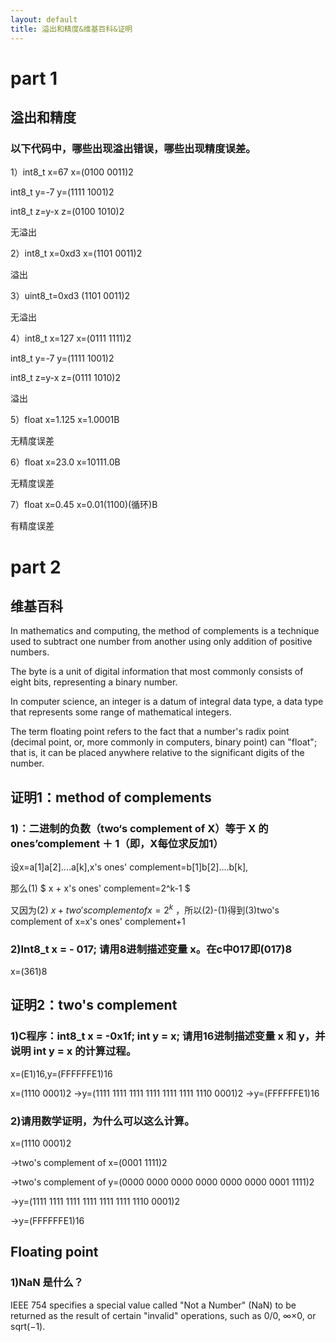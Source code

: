 ```yaml
---
layout: default
title: 溢出和精度&维基百科&证明
---
```


# part 1
## 溢出和精度
### 以下代码中，哪些出现溢出错误，哪些出现精度误差。

1）int8_t x=67   x=(0100 0011)2

int8_t y=-7      y=(1111 1001)2  

int8_t z=y-x     z=(0100 1010)2      

无溢出

2）int8_t x=0xd3   x=(1101 0011)2                                                 

溢出

3）uint8_t=0xd3      (1101 0011)2                                              

无溢出

4）int8_t x=127     x=(0111 1111)2     

int8_t y=-7         y=(1111 1001)2  

int8_t z=y-x       z=(0111 1010)2   

溢出 

5）float x=1.125      x=1.0001B                                               

无精度误差
 
6）float x=23.0      x=10111.0B                                               

无精度误差

7）float x=0.45      x=0.01(1100)(循环)B                                               

有精度误差

# part 2
## 维基百科

In mathematics and computing, the method of complements is a technique used to subtract one number from another using only addition of positive numbers.

The byte is a unit of digital information that most commonly consists of eight bits, representing a binary number. 

In computer science, an integer is a datum of integral data type, a data type that represents some range of mathematical integers.

The term floating point refers to the fact that a number's radix point (decimal point, or, more commonly in computers, binary point) can "float"; that is, it can be placed anywhere relative to the significant digits of the number. 

## 证明1：method of complements
### 1)：二进制的负数（two‘s complement of X）等于 X 的 ones’complement ＋ 1（即，X每位求反加1）

设x=a[1]a[2]....a[k],x's ones' complement=b[1]b[2]....b[k],

<div>那么(1) 
$ x + x's ones' complement=2^k-1 $

又因为(2)
$x+two's complement of x=2^k$
，所以(2)-(1)得到(3)two's complement of x=x's ones' complement+1<div>

### 2)Int8_t x = - 017; 请用8进制描述变量 x。在c中017即(017)8

x=(361)8


## 证明2：two's complement
### 1)C程序：int8_t x = -0x1f; int y = x; 请用16进制描述变量 x 和 y，并说明 int y = x 的计算过程。

x=(E1)16,y=(FFFFFFE1)16

x=(1110 0001)2 ->y=(1111 1111 1111 1111 1111 1111 1110 0001)2 ->y=(FFFFFFE1)16

### 2)请用数学证明，为什么可以这么计算。

x=(1110 0001)2

->two's complement of x=(0001 1111)2

->two's complement of y=(0000 0000 0000 0000 0000 0000 0001 1111)2

->y=(1111 1111 1111 1111 1111 1111 1110 0001)2

->y=(FFFFFFE1)16

## Floating point
### 1)NaN 是什么？

IEEE 754 specifies a special value called "Not a Number" (NaN) to be returned as the result of certain "invalid" operations, such as 0/0, ∞×0, or sqrt(−1). 
